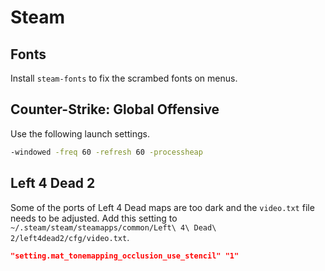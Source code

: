# Steam

## Fonts

Install `steam-fonts` to fix the scrambed fonts on menus.

## Counter-Strike: Global Offensive

Use the following launch settings.

```sh
-windowed -freq 60 -refresh 60 -processheap
```

## Left 4 Dead 2

Some of the ports of Left 4 Dead maps are too dark and the `video.txt` file needs to be adjusted. Add this setting to `~/.steam/steam/steamapps/common/Left\ 4\ Dead\ 2/left4dead2/cfg/video.txt`.

```json
"setting.mat_tonemapping_occlusion_use_stencil" "1"
```

